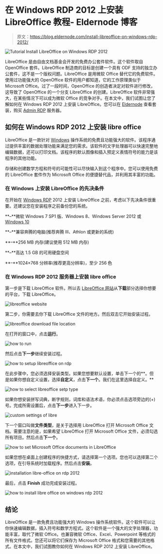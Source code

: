# 在 Windows RDP 2012 上安装 LibreOffice 教程- Eldernode 博客

> 原文：<https://blog.eldernode.com/install-libreoffice-on-windows-rdp-2012/>

![Tutorial Install LibreOffice on Windows RDP 2012](img/dd4c14701a7cb1c3171d3201864b0eec.png)

LibreOffice 是由自由文档基金会开发的免费办公套件软件。这个软件取自 OpenOffice 套件。LibreOffice 制造商的目标是创建一个具有 ODF 支持的独立办公套件，这不是一个版权问题。LibreOffice 是用微软 Office 替代它的免费软件。使用过功能强大的 OpenOffice 软件的用户都知道，它的工作原理类似于 Microsoft Office。过了一段时间，OpenOffice 的创造者决定对软件进行修改，这导致了 OpenOffice 的一个分支 LibreOffice 的创建。LibreOffice 软件非常强大，在某些情况下可以成为微软 Office 的竞争对手。在本文中，我们试图让您了解如何在 Windows RDP 2012 上安装 LibreOffice。您可以在 [Eldernode](https://eldernode.com/) 查看套装，购买 [Admin RDP](https://eldernode.com/buy-rdp/) 服务器。

## **如何在 Windows RDP 2012 上安装 libre office**

LibreOffice 是一款针对 [Windows](https://blog.eldernode.com/tag/windows/) 操作系统的免费且功能强大的软件。该程序通过提供丰富的数据处理功能来满足您的需求。该软件的文字处理器可以快速完整地编辑数据，还可以打印文档。该程序的默认图像和插入预定义表情符号的能力是该程序的其他功能。

存储和创建数学方程和符号的可能性可以尽快输入到这个程序中。您可以使用免费的 LibreOffice 套件作为 Microsoft Office 的便捷替代品，并利用其丰富的功能。

### **在 Windows 上安装 LibreOffice 的先决条件**

在开始在 [Windows RDP](https://eldernode.com/buy-rdp/) 2012 上安装 LibreOffice 之前，考虑以下先决条件很重要。还建议您在安装程序之前备份您的系统。

**–**微软 Windows 7 SP1 版、Windows 8、Windows Server 2012 或 [Windows 10](https://eldernode.com/windows-10-rdp/)

**–**兼容奔腾的电脑(推荐奔腾 III、Athlon 或更新的系统)

**–**256 MB 内存(建议使用 512 MB 内存)

**–**高达 1.5 GB 的可用硬盘空间

**–**1024×768 分辨率(推荐更高分辨率)，至少 256 色

### **在 Windows RDP 2012 服务器上安装 libre office**

第一步是下载 LibreOffice 软件。所以去 [LibreOffice 网站](https://www.libreoffice.org/)从**下载**部分选择你想要的平台，下载 LibreOffice。

![libreoffice website](img/4eb202d45354cba01ea3cb8a05814044.png)

第二步，你需要去你下载 LibreOffice 文件的地方。然后双击它开始安装过程。

![libreoffice download file location](img/8829367d278ff76c7ace61268bb74fd6.png)

在打开的窗口中，点击**运行**。

![how to run](img/2a2023be9ea6cc92481764f6fe63be1e.png)

然后点击**下一步**继续安装过程。

![how to setup libreoffice on rdp](img/1243512d29f2592f861a54f229fc8c30.png)

在此步骤中，您必须选择安装类型。如果您想要默认设置，单击下一个的**。但是如果你想自定义设置，选择**自定义**，点击**下一个**。我们在这里选择自定义。**

![how to select libreoffice setp type](img/43a878d88cb0841a6b2395518058ec00.png)

如果你想安装拼写词典，断字规则，词库和语法术语，你必须点击选项旁边的(+)号。完成所需设置后，点击**下一步**进入下一步。

![custom settings of libre](img/be388092203ba550b4bca82d81d4b0ab.png)

下一个窗口叫做**文件类型**，是关于选择用 LibreOffice 打开 Microsoft Office 文档。需要注意的是，如果希望 LibreOffice 打开 Microsoft Office 文件，必须勾选所有项目。然后点击**下一个**。

![how to set Microsoft Office documents in LibreOffice](img/979273fe7913318586d60c9d90821038.png)

如果您想在桌面上创建程序的快捷方式，请选择第一个选项。您也可以选择第二个选项，在引导系统时加载程序。然后点击**安装**。

![installation libre-office on rdp 2012](img/80bcd48ae48cfd4a5cba867bcae4e918.png)

最后，点击 **Finish** 成功完成安装过程。

![how to install libre office on windows rdp 2012](img/c864fa87be72e2b1420d015b87c0885a.png)

## 结论

LibreOffice 是一款免费且功能强大的 Windows 操作系统软件。这个软件可以让你快速编辑数据，插入符号和数学方程式。这个软件是一个强大的文字处理器，功能丰富，取代了微软 Office。也兼容微软 Office、Excel、Powerpoint 等格式的所有文件格式。您还可以将它们保存为 Microsoft Office 格式和您需要的其他格式。在本文中，我们试图教你如何在 Windows RDP 2012 上安装 LibreOffice。